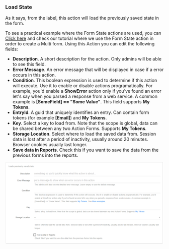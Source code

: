 ### Load State

As it says, from the label, this  action will load the previously saved state in the form. 

To see a practical example where the Form State actions are used, you can [Click here](https://www.youtube.com/watch?v=oIclb99Xgt4)  and check our tutorial where we use the Form State action in order to create a Multi form. Using this Action you can edit the following fields:

* **Description**. A short description for the action. Only admins will be able to see this field.
* **Error Message**. An error message that will be displayed in case if a error occurs in this action.
* **Condition**. This boolean expression is used to determine if this action will execute. Use it to enable or disable actions programatically. For example, you'd enable a **ShowError** action only if you've found an error let's say when you parsed a response from a web service. A common example is **[SomeField] == "Some Value"**. This field supports **My Tokens**. 
* **EntryId**. A guid that uniquely identifies an entry. Can contain form tokens (for example **[Email]**) and **My Tokens**.
* **Key**. Select a key to load from. Note that the scope is global, data can be shared between any two Action Forms. Supports **My Tokens**.
* **Storage Location**. Select where to load the saved data from. Session data is lost after a period of inactivity, usually around 20 minutes. Browser cookies usually last longer.
* **Save data in Reports**. Check this if you want to save the data from the previous forms into the reports.
 
![](load-state.png)
